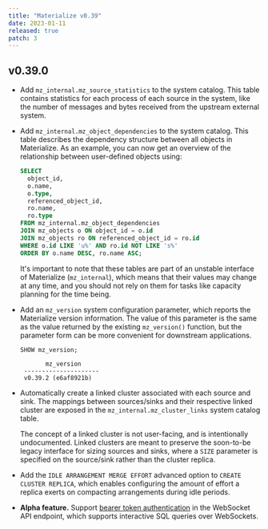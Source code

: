 ```yaml
---
title: "Materialize v0.39"
date: 2023-01-11
released: true
patch: 3
---
```


## v0.39.0

* Add `mz_internal.mz_source_statistics` to the system catalog. This table
  contains statistics for each process of each source in the system, like the
  number of messages and bytes received from the upstream external system.

* Add `mz_internal.mz_object_dependencies` to the system catalog. This table
  describes the dependency structure between all objects in Materialize. As an
  example, you can now get an overview of the relationship between user-defined
  objects using:

  ```sql
  SELECT
    object_id,
	o.name,
	o.type,
	referenced_object_id,
	ro.name,
	ro.type
  FROM mz_internal.mz_object_dependencies
  JOIN mz_objects o ON object_id = o.id
  JOIN mz_objects ro ON referenced_object_id = ro.id
  WHERE o.id LIKE 'u%' AND ro.id NOT LIKE 's%'
  ORDER BY o.name DESC, ro.name ASC;
  ```

  It's important to note that these tables are part of an unstable interface of
  Materialize (`mz_internal`), which means that their values may change at any
  time, and you should not rely on them for tasks like capacity planning for
  the time being.

* Add an `mz_version` system configuration parameter, which reports the
  Materialize version information. The value of this parameter is the same as
  the value returned by the existing `mz_version()` function, but the parameter
  form can be more convenient for downstream applications.

  ```sql
  SHOW mz_version;
  ```

  ```nofmt
         mz_version
   ---------------------
   v0.39.2 (e6af8921b)
  ```

* Automatically create a linked cluster associated with each source and sink.
  The mappings between sources/sinks and their respective linked cluster are
  exposed in the `mz_internal.mz_cluster_links` system catalog table.

  The concept of a linked cluster is not user-facing, and is intentionally
  undocumented. Linked clusters are meant to preserve the soon-to-be legacy
  interface for sizing sources and sinks, where a `SIZE` parameter is specified
  on the source/sink rather than the cluster replica.

* Add the `IDLE ARRANGEMENT MERGE EFFORT` advanced option to `CREATE CLUSTER
  REPLICA`, which enables configuring the amount of effort a replica exerts on
  compacting arrangements during idle periods.

* **Alpha feature.** Support [bearer token authentication](/integrations/websocket-api/#endpoint)
  in the WebSocket API endpoint, which supports interactive SQL queries over WebSockets.
